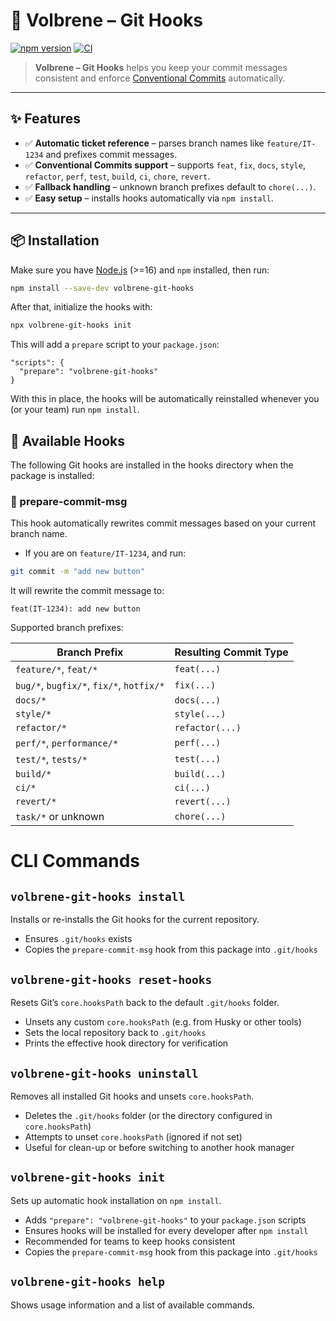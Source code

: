 # 🔧 Volbrene – Git Hooks

[![npm version](https://img.shields.io/npm/v/volbrene-git-hooks.svg)](https://www.npmjs.com/package/volbrene-git-hooks)
[![CI](https://github.com/volbrene/githooks/actions/workflows/ci.yml/badge.svg)](https://github.com/volbrene/githooks/actions)

> **Volbrene – Git Hooks** helps you keep your commit messages consistent and enforce [Conventional Commits](https://www.conventionalcommits.org/) automatically.

---

## ✨ Features

- ✅ **Automatic ticket reference** – parses branch names like `feature/IT-1234` and prefixes commit messages.
- ✅ **Conventional Commits support** – supports `feat`, `fix`, `docs`, `style`, `refactor`, `perf`, `test`, `build`, `ci`, `chore`, `revert`.
- ✅ **Fallback handling** – unknown branch prefixes default to `chore(...)`.
- ✅ **Easy setup** – installs hooks automatically via `npm install`.

---

## 📦 Installation

Make sure you have [Node.js](https://nodejs.org/) (>=16) and `npm` installed, then run:

```sh
npm install --save-dev volbrene-git-hooks
```

After that, initialize the hooks with:

```sh
npx volbrene-git-hooks init
```

This will add a `prepare` script to your `package.json`:

```jsonc
"scripts": {
  "prepare": "volbrene-git-hooks"
}
```

With this in place, the hooks will be automatically reinstalled whenever you (or your team) run `npm install`.

## 🔗 Available Hooks

The following Git hooks are installed in the hooks directory when the package is installed:

### 📝 prepare-commit-msg

This hook automatically rewrites commit messages based on your current branch name.

- If you are on `feature/IT-1234`, and run:

```bash
git commit -m "add new button"
```

It will rewrite the commit message to:

```
feat(IT-1234): add new button
```

Supported branch prefixes:

| Branch Prefix                            | Resulting Commit Type |
| ---------------------------------------- | --------------------- |
| `feature/*`, `feat/*`                    | `feat(...)`           |
| `bug/*`, `bugfix/*`, `fix/*`, `hotfix/*` | `fix(...)`            |
| `docs/*`                                 | `docs(...)`           |
| `style/*`                                | `style(...)`          |
| `refactor/*`                             | `refactor(...)`       |
| `perf/*`, `performance/*`                | `perf(...)`           |
| `test/*`, `tests/*`                      | `test(...)`           |
| `build/*`                                | `build(...)`          |
| `ci/*`                                   | `ci(...)`             |
| `revert/*`                               | `revert(...)`         |
| `task/*` or unknown                      | `chore(...)`          |

# CLI Commands

## `volbrene-git-hooks install`

Installs or re-installs the Git hooks for the current repository.

- Ensures `.git/hooks` exists
- Copies the `prepare-commit-msg` hook from this package into `.git/hooks`

## `volbrene-git-hooks reset-hooks`

Resets Git’s `core.hooksPath` back to the default `.git/hooks` folder.

- Unsets any custom `core.hooksPath` (e.g. from Husky or other tools)
- Sets the local repository back to `.git/hooks`
- Prints the effective hook directory for verification

## `volbrene-git-hooks uninstall`

Removes all installed Git hooks and unsets `core.hooksPath`.

- Deletes the `.git/hooks` folder (or the directory configured in `core.hooksPath`)
- Attempts to unset `core.hooksPath` (ignored if not set)
- Useful for clean-up or before switching to another hook manager

## `volbrene-git-hooks init`

Sets up automatic hook installation on `npm install`.

- Adds `"prepare": "volbrene-git-hooks"` to your `package.json` scripts
- Ensures hooks will be installed for every developer after `npm install`
- Recommended for teams to keep hooks consistent
- Copies the `prepare-commit-msg` hook from this package into `.git/hooks`

## `volbrene-git-hooks help`

Shows usage information and a list of available commands.
